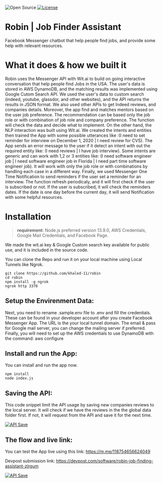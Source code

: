 ![Open Source](https://badges.frapsoft.com/os/v2/open-source.svg?v=103)
[![License](https://img.shields.io/badge/License-BSD%203--Clause-blue.svg)](https://opensource.org/licenses/BSD-3-Clause)

# Robin | Job Finder Assistant

Facebook Messenger chatbot that help people find jobs, and provide some help with relevant resources.

# What it does & how we built it

Robin uses the Messenger API with Wit.ai to build on going interactive conversation that help people find Jobs in the USA. The user's data is stored in AWS DynamoDB, and the matching results was implemented using Google Cutom Search API. We used the user's data to custom search (indeed, youtube, glassdor, and other websites), and the API returns the results in JSON format. We also used other APIs to get Indeed reviews, and companies details. Moreover, the app find and matches mentors based on the user job preference. The recommendation can be based only the job role or with combination of job role and company preference. The function will check the data and decide what to implement. On the other hand, the NLP interaction was built using Wit.ai. We created the intents and entities then trained the App with some possible utterances like :(I need to set reminder for interview on December 1, 2020 | I need review for CVS). The App sends an error message to the user if it detect an intent with out the required entity like: (I need reviews | I have job interview). Some intents are generic and can work with 1,2 or 3 entities like: (I need software engineer job | I need software engineer job in Florida | I need part time software engineer job). It will work with only the job role or with combinations by handling each case in a different way. Finally, we used Messenger One Time Notification to send reminders if the user set a reminder for an interview. The function refresh periodicaly, and it will first check if the user is subscribed or not. If the user is subscribed, it will check the reminders dates. If the date is one day before the current day, it will send Notification with some helpful resources.

# Installation


> **requirement**: Node.js preferred version 13.9.0, AWS Credentials, Google Mail Credentials, and Facebook Page.

We made the wit.ai key & Google Custom search key available for public use, and it is included in the source code.

You can clone the Repo and run it on your local machine using Local Tunnels like Ngrok.

```
git clone https://github.com/khaled-11/robin
cd robin
npm install -g ngrok
ngrok http 3370
```

## Setup the Envirenment Data:

Next, you need to rename .sample.env file to .env and fill the credentials. These can be found in your developer account after you create Facebook Messenger App. The URL is the your local tunnel domain. The email & pass for Google mail server, you can change the mailing server if preferred. Finally, you will need to set up the AWS credentials to use DynamoDB with the command: aws configure


## Install and run the App:

You can install and run the app now.

```
npm install
node index.js
```

## Saving the API:

This code snippet limit the API usage by saving new companies reviews to the local server. It will check if we have the reviews in the the global data folder first. If not, it will request from the API and save it for the next time.

[![API Save](https://techolopia.com/wp-content/uploads/2020/09/code_snippet.jpg)](https://m.me/118754656624049)


## The flow and live link:

You can test the App live using this link: https://m.me/118754656624049

Devpost submission link: https://devpost.com/software/robin-job-finding-assistant-zjrgum

[![API Save](https://techolopia.com/wp-content/uploads/2020/09/flow-1.jpg)](https://m.me/118754656624049)


